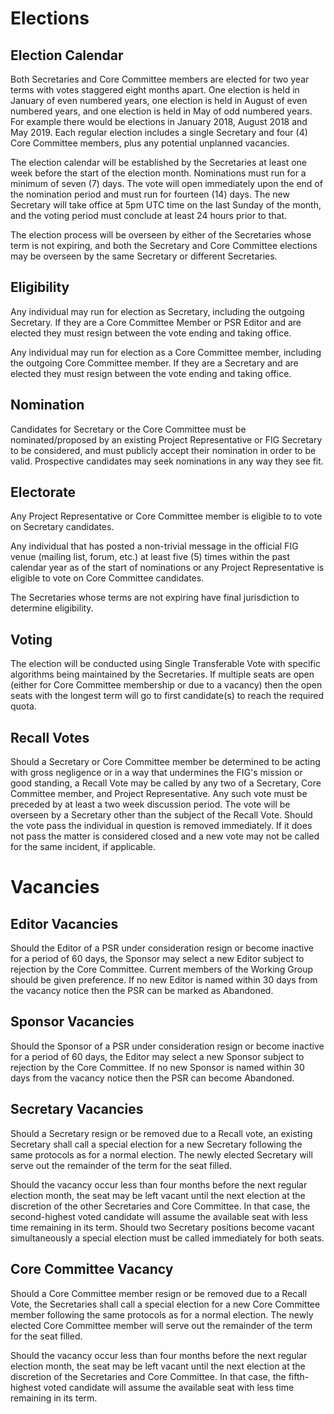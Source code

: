 # Elections

## Election Calendar

Both Secretaries and Core Committee members are elected for two year terms with votes staggered eight months apart. One election is held in January of even numbered years, one election is held in August of even numbered years, and one election is held in May of odd numbered years. For example there would be elections in January 2018, August 2018 and May 2019. Each regular election includes a single Secretary and four (4) Core Committee members, plus any potential unplanned vacancies.

The election calendar will be established by the Secretaries at least one week before the start of the election month. Nominations must run for a minimum of seven (7) days. The vote will open immediately upon the end of the nomination period and must run for fourteen (14) days. The new Secretary will take office at 5pm UTC time on the last Sunday of the month, and the voting period must conclude at least 24 hours prior to that.

The election process will be overseen by either of the Secretaries whose term is not expiring, and both the Secretary and Core Committee elections may be overseen by the same Secretary or different Secretaries.

## Eligibility

Any individual may run for election as Secretary, including the outgoing Secretary. If they are a Core Committee Member or PSR Editor and are elected they must resign between the vote ending and taking office.

Any individual may run for election as a Core Committee member, including the outgoing Core Committee member. If they are a Secretary and are elected they must resign between the vote ending and taking office.

## Nomination

Candidates for Secretary or the Core Committee must be nominated/proposed by an existing Project Representative or FIG Secretary to be considered, and must publicly accept their nomination in order to be valid. Prospective candidates may seek nominations in any way they see fit.

## Electorate

Any Project Representative or Core Committee member is eligible to to vote on Secretary candidates.

Any individual that has posted a non-trivial message in the official FIG venue (mailing list, forum, etc.) at least five (5) times within the past calendar year as of the start of nominations or any Project Representative is eligible to vote on Core Committee candidates.

The Secretaries whose terms are not expiring have final jurisdiction to determine eligibility.

## Voting

The election will be conducted using Single Transferable Vote with specific algorithms being maintained by the Secretaries. If multiple seats are open (either for Core Committee membership or due to a vacancy) then the open seats with the longest term will go to first candidate(s) to reach the required quota.

## Recall Votes

Should a Secretary or Core Committee member be determined to be acting with gross negligence or in a way that undermines the FIG's mission or good standing, a Recall Vote may be called by any two of a Secretary, Core Committee member, and Project Representative. Any such vote must be preceded by at least a two week discussion period. The vote will be overseen by a Secretary other than the subject of the Recall Vote. Should the vote pass the individual in question is removed immediately. If it does not pass the matter is considered closed and a new vote may not be called for the same incident, if applicable.

# Vacancies

## Editor Vacancies

Should the Editor of a PSR under consideration resign or become inactive for a period of 60 days, the Sponsor may select a new Editor subject to rejection by the Core Committee. Current members of the Working Group should be given preference. If no new Editor is named within 30 days from the vacancy notice then the PSR can be marked as Abandoned.

## Sponsor Vacancies

Should the Sponsor of a PSR under consideration resign or become inactive for a period of 60 days, the Editor may select a new Sponsor subject to rejection by the Core Committee. If no new Sponsor is named within 30 days from the vacancy notice then the PSR can become Abandoned.

## Secretary Vacancies

Should a Secretary resign or be removed due to a Recall vote, an existing Secretary shall call a special election for a new Secretary following the same protocols as for a normal election. The newly elected Secretary will serve out the remainder of the term for the seat filled.

Should the vacancy occur less than four months before the next regular election month, the seat may be left vacant until the next election at the discretion of the other Secretaries and Core Committee. In that case, the second-highest voted candidate will assume the available seat with less time remaining in its term. Should two Secretary positions become vacant simultaneously a special election must be called immediately for both seats.

## Core Committee Vacancy

Should a Core Committee member resign or be removed due to a Recall Vote, the Secretaries shall call a special election for a new Core Committee member following the same protocols as for a normal election. The newly elected Core Committee member will serve out the remainder of the term for the seat filled.

Should the vacancy occur less than four months before the next regular election month, the seat may be left vacant until the next election at the discretion of the Secretaries and Core Committee. In that case, the fifth-highest voted candidate will assume the available seat with less time remaining in its term.
